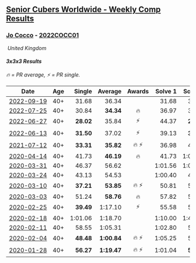 <style>table {white-space: nowrap;}</style>
<link rel="stylesheet" type="text/css" href="/scw-comp/css/flags.css" />

## [Senior Cubers Worldwide - Weekly Comp Results](/scw-comp/results/)
### [Jo Cocco](README.md) - [2022COCC01](https://www.worldcubeassociation.org/persons/2022COCC01?event=333)

<i class="flag flag-GB" />&nbsp;United Kingdom

#### 3x3x3 Results

<span style="white-space: nowrap;">🔥 = PR average</span>, <span style="white-space: nowrap;">⚡ = PR single</span>.

| Date | Age | Single | Average | Awards | Solve 1 | Solve 2 | Solve 3 | Solve 4 | Solve 5 | Video |
| :--: | :--: | --: | --: | :--: | --: | --: | --: | --: | --: | :-- |
| [2022-09-19](../../results/2022-09-19/333.md) | 40+ | 31.68 | 36.34 |  | 31.68 | 35.68 | 1:01.65 | 38.01 | 35.33 | [Desktop](https://www.facebook.com/JoCocco/videos/1479993882481708) / [Mobile](https://m.facebook.com/JoCocco/videos/1479993882481708) |
| [2022-07-25](../../results/2022-07-25/333.md) | 40+ | 30.84 | **34.34** | 🔥 | 36.97 | 36.13 | 30.84 | 34.37 | 32.51 | [Desktop](https://www.facebook.com/JoCocco/videos/740377283893038) / [Mobile](https://m.facebook.com/JoCocco/videos/740377283893038) |
| [2022-06-27](../../results/2022-06-27/333.md) | 40+ | **28.02** | 35.84 | ⚡ | 44.37 | **28.02** | 34.16 | 40.90 | 32.47 | [Desktop](https://www.facebook.com/JoCocco/videos/728967931643861) / [Mobile](https://m.facebook.com/JoCocco/videos/728967931643861) |
| [2022-06-13](../../results/2022-06-13/333.md) | 40+ | **31.50** | 37.02 | ⚡ | 39.13 | **31.50** | 33.42 | 38.52 | 41.22 | [Desktop](https://www.facebook.com/JoCocco/videos/1183984472393433) / [Mobile](https://m.facebook.com/JoCocco/videos/1183984472393433) |
| [2021-07-12](../../results/2021-07-12/333.md) | 40+ | **33.31** | **35.82** | 🔥 ⚡ | 36.98 | 45.42 | 33.67 | **33.31** | 36.82 | [Desktop](https://www.facebook.com/JoCocco/videos/538277697538466) / [Mobile](https://m.facebook.com/JoCocco/videos/538277697538466) |
| [2020-04-14](../../results/2020-04-14/333.md) | 40+ | 41.73 | **46.19** | 🔥 | 41.73 | 1:03.79 | 47.36 | 43.79 | 47.43 | [Desktop](https://www.facebook.com/events/982619255468618/permalink/986912875039256) / [Mobile](https://m.facebook.com/events/982619255468618?view=permalink&id=986912875039256) |
| [2020-03-31](../../results/2020-03-31/333.md) | 40+ | 46.37 | 56.62 |  | 1:01.56 | 1:04.25 | 58.36 | 49.95 | 46.37 | [Desktop](https://www.facebook.com/events/207898257161923/permalink/210361840248898) / [Mobile](https://m.facebook.com/events/207898257161923?view=permalink&id=210361840248898) |
| [2020-03-24](../../results/2020-03-24/333.md) | 40+ | 43.13 | 54.53 |  | 1:00.40 | 43.13 | 1:06.69 | 54.38 | 48.82 | [Desktop](https://www.facebook.com/events/524456301543611/permalink/528164267839481) / [Mobile](https://m.facebook.com/events/524456301543611?view=permalink&id=528164267839481) |
| [2020-03-10](../../results/2020-03-10/333.md) | 40+ | **37.21** | **53.85** | 🔥 ⚡ | 50.81 | 51.57 | 59.16 | **37.21** | 1:06.16 | [Desktop](https://www.facebook.com/events/164742401163863/permalink/168022254169211) / [Mobile](https://m.facebook.com/events/164742401163863?view=permalink&id=168022254169211) |
| [2020-03-03](../../results/2020-03-03/333.md) | 40+ | 51.24 | **58.76** | 🔥 | 57.82 | 51.24 | 1:03.61 | 1:30.63 | 54.84 | [Desktop](https://www.facebook.com/events/241721610185997/permalink/245802506444574) / [Mobile](https://m.facebook.com/events/241721610185997?view=permalink&id=245802506444574) |
| [2020-02-25](../../results/2020-02-25/333.md) | 40+ | **39.49** | 1:17.10 | ⚡ | 55.58 | 57.00 | **39.49** | 1:58.73 | DNF | [Desktop](https://www.facebook.com/events/196320811461109/permalink/198113274615196) / [Mobile](https://m.facebook.com/events/196320811461109?view=permalink&id=198113274615196) |
| [2020-02-18](../../results/2020-02-18/333.md) | 40+ | 1:01.06 | 1:18.70 |  | 1:10.00 | 1:40.48 | 1:01.06 | 1:13.34 | 1:32.77 | [Desktop](https://www.facebook.com/events/2558750947697073/permalink/2563869620518539) / [Mobile](https://m.facebook.com/events/2558750947697073?view=permalink&id=2563869620518539) |
| [2020-02-11](../../results/2020-02-11/333.md) | 40+ | 58.55 | 1:05.31 |  | 1:02.80 | 59.40 | DNF | 1:13.73 | 58.55 | [Desktop](https://www.facebook.com/events/616423959107229/permalink/620690745347217) / [Mobile](https://m.facebook.com/events/616423959107229?view=permalink&id=620690745347217) |
| [2020-02-04](../../results/2020-02-04/333.md) | 40+ | **48.48** | **1:00.84** | 🔥 ⚡ | 1:05.25 | 58.80 | **48.48** | 58.48 | 1:17.61 | [Desktop](https://www.facebook.com/JoCocco/videos/10156810258257109) / [Mobile](https://m.facebook.com/JoCocco/videos/10156810258257109) |
| [2020-01-28](../../results/2020-01-28/333.md) | 40+ | **56.27** | **1:19.47** | 🔥 ⚡ | 1:01.04 | **56.27** | 2:01.11 | - | - | [Desktop](https://www.facebook.com/JoCocco/videos/10156789235712109) / [Mobile](https://m.facebook.com/JoCocco/videos/10156789235712109) |


<!-- Global site tag (gtag.js) - Google Analytics -->
<script async src="https://www.googletagmanager.com/gtag/js?id=UA-86348435-3"></script>
<script>window.dataLayer = window.dataLayer || []; function gtag() {dataLayer.push(arguments);} gtag('js', new Date()); gtag('config', 'UA-86348435-3');</script>
